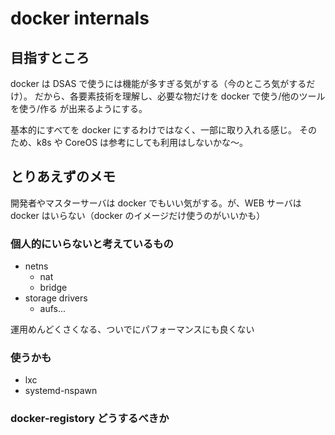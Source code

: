 docker internals
================

目指すところ
------------

docker は DSAS で使うには機能が多すぎる気がする（今のところ気がするだけ）。
だから、各要素技術を理解し、必要な物だけを docker で使う/他のツールを使う/作る が出来るようにする。

基本的にすべてを docker にするわけではなく、一部に取り入れる感じ。
そのため、k8s や CoreOS は参考にしても利用はしないかな〜。

とりあえずのメモ
----------------

開発者やマスターサーバは docker でもいい気がする。が、WEB サーバは docker はいらない（docker のイメージだけ使うのがいいかも）

### 個人的にいらないと考えているもの

- netns
  - nat
  - bridge
- storage drivers
  - aufs...

運用めんどくさくなる、ついでにパフォーマンスにも良くない

### 使うかも

- lxc
- systemd-nspawn

### docker-registory どうするべきか


